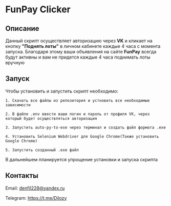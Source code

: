 # FunPay Clicker

## Описание
Данный скрипт осуществляет авторизацию через **VK** и кликает на кнопку **"Поднять лоты"** в личном кабинете каждые 4 часа с момента запуска. Благодаря этому ваши объявления на сайте **FunPay** всегда будут активны и вам не придется каждые 4 часа поднимать лоты вручную

## Запуск
Чтобы установить и запустить скрипт необходимо:

    1. Скачать все файлы из репозитория и устновить все необходимые зависимости
    
    2. В файле .env ввести ваши логин и пароль от профиля VK, через который будет осуществляться авторизация
    
    3. Запустить auto-py-to-exe через терминал и создать файл формата .exe
    
    4. Установить Selenium Webdriver для Google Chrome(Также установить Google Chrome)

    5. Запустить созданный .exe файл

В дальнейшем планируется упрощение установки и запуска скрипта

## Контакты

Email: denfil228@yandex.ru

Telegram: https://t.me/Dilozy


